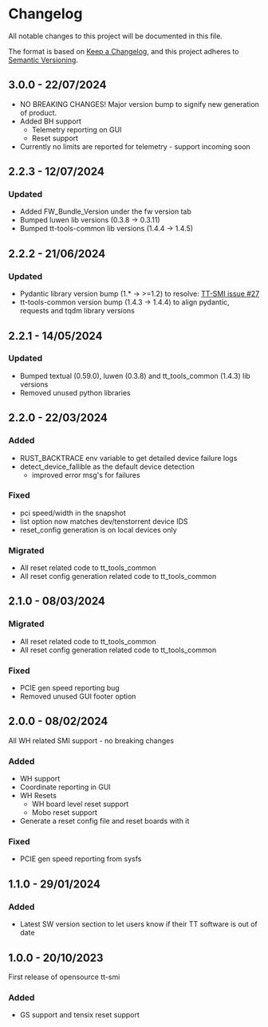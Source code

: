 # Changelog

All notable changes to this project will be documented in this file.

The format is based on [Keep a Changelog](https://keepachangelog.com/en/1.0.0/),
and this project adheres to [Semantic Versioning](https://semver.org/spec/v2.0.0.html).

## 3.0.0 - 22/07/2024

- NO BREAKING CHANGES! Major version bump to signify new generation of product.
- Added BH support 
  - Telemetry reporting on GUI 
  - Reset support
- Currently no limits are reported for telemetry - support incoming soon

## 2.2.3 - 12/07/2024

### Updated

- Added FW_Bundle_Version under the fw version tab
- Bumped luwen lib versions (0.3.8 -> 0.3.11)
- Bumped tt-tools-common lib versions (1.4.4 -> 1.4.5)

## 2.2.2 - 21/06/2024

### Updated
- Pydantic library version bump (1.* -> >=1.2) to resolve: [TT-SMI issue #27](https://github.com/tenstorrent/tt-smi/issues/27)
- tt-tools-common version bump (1.4.3 -> 1.4.4) to align pydantic, requests and tqdm library versions

## 2.2.1 - 14/05/2024

### Updated

- Bumped textual (0.59.0), luwen (0.3.8) and tt_tools_common (1.4.3) lib versions
- Removed unused python libraries

## 2.2.0 - 22/03/2024

### Added
- RUST_BACKTRACE env variable to get detailed device failure logs
- detect_device_fallible as the default device detection
  - improved error msg's for failures

### Fixed
- pci speed/width in the snapshot
- list option now matches dev/tenstorrent device IDS
- reset_config generation is on local devices only

### Migrated
- All reset related code to tt_tools_common
- All reset config generation related code to tt_tools_common

## 2.1.0 - 08/03/2024

### Migrated
- All reset related code to tt_tools_common
- All reset config generation related code to tt_tools_common

### Fixed
- PCIE gen speed reporting bug
- Removed unused GUI footer option

## 2.0.0 - 08/02/2024
All WH related SMI support - no breaking changes
### Added
- WH support
- Coordinate reporting in GUI
- WH Resets
  - WH board level reset support
  - Mobo reset support
- Generate a reset config file and reset boards with it

### Fixed
- PCIE gen speed reporting from sysfs


## 1.1.0 - 29/01/2024

### Added
- Latest SW version section to let users know if their TT software is out of date


## 1.0.0 - 20/10/2023

First release of opensource tt-smi

### Added
- GS support and tensix reset support
